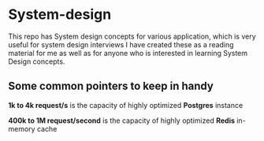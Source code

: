 # System-design
This repo has System design concepts for various application, which is very useful for system design interviews
I have created these as a reading material for me as well as for anyone who is interested in learning System Design concepts.


## Some common pointers to keep in handy
**1k  to 4k request/s** is the capacity of highly optimized **Postgres** instance

**400k to 1M request/second** is the capacity of highly optimized **Redis** in-memory cache